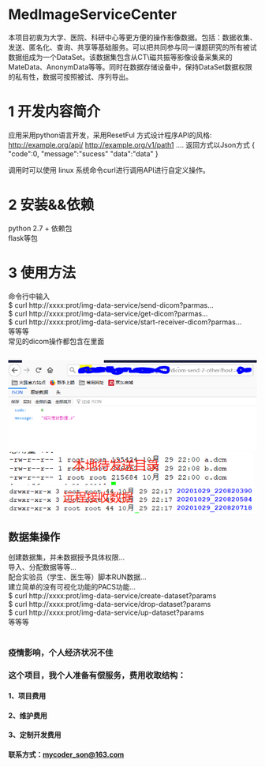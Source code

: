 # MedImageServiceCenter
本项目初衷为大学、医院、科研中心等更方便的操作影像数据。包括：数据收集、发送、匿名化、查询、共享等基础服务。可以把共同参与同一课题研究的所有被试数据组成为一个DataSet。该数据集包含从CT\磁共振等影像设备采集来的MateData、AnonymData等等。同时在数据存储设备中，保持DataSet数据权限的私有性，数据可按照被试、序列导出。
# 1 开发内容简介
应用采用python语言开发，采用ResetFul 方式设计程序API的风格:
http://example.org/api/
http://example.org/v1/path1
....
返回方式以Json方式
{
"code":0,
"message":"sucess"
"data":"data"
}

调用时可以使用
linux 系统命令curl进行调用API进行自定义操作。

# 2 安装&&依赖
python 2.7 +
依赖包  
flask等包  
# 3 使用方法
命令行中输入  
$ curl  http://xxxx:prot/img-data-service/send-dicom?parmas...  
$ curl  http://xxxx:prot/img-data-service/get-dicom?parmas...  
$ curl  http://xxxx:prot/img-data-service/start-receiver-dicom?parmas...  
等等等   
常见的dicom操作都包含在里面
##
![image](https://github.com/codeson007/MedImageServiceCenter/blob/main/public/image/send.PNG)  
![image](https://github.com/codeson007/MedImageServiceCenter/blob/main/public/image/pre-send.png)  
![image](https://github.com/codeson007/MedImageServiceCenter/blob/main/public/image/pos-send.png)  
  
  
## 数据集操作
创建数据集，并未数据授予具体权限...   
导入、分配数据等等...  
配合实验员（学生、医生等）脚本RUN数据...  
建立简单的没有可视化功能的PACS功能...  
$ curl  http://xxxx:prot/img-data-service/create-dataset?params  
$ curl  http://xxxx:prot/img-data-service/drop-dataset?params  
$ curl  http://xxxx:prot/img-data-service/up-dataset?params  
等等等  
  
  
#
### 疫情影响，个人经济状况不佳
### 这个项目，我个人准备有偿服务，费用收取结构：
#### 1、项目费用
#### 2、维护费用
#### 3、定制开发费用
#### 联系方式：mycoder_son@163.com
